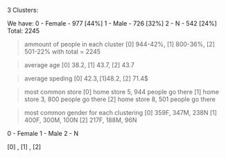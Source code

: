 3 Clusters:

We have:
  0 - Female	- 977 [44%]
  1 - Male		- 726 [32%]
  2 - N		- 542 [24%]			Total: 2245


> ammount of people in each cluster [0] 944-42%, [1] 800-36%, [2] 501-22% with total = 2245

> average age [0] 38.2, [1] 43.7, [2] 43.7

> average speding [0] 42.3$, [1] 48.2$, [2] 71.4$

> most common store [0] home store 5, 944 people go there
			   [1] home store 3, 800 people go there
			   [2] home store 8, 501 people go there

> most common gender for each clustering
	[0] 359F, 347M, 238N
	[1] 400F, 300M, 100N
	[2] 217F, 188M, 96N



  0 - Female
  1 - Male
  2 - N

 [0] , [1] , [2]
